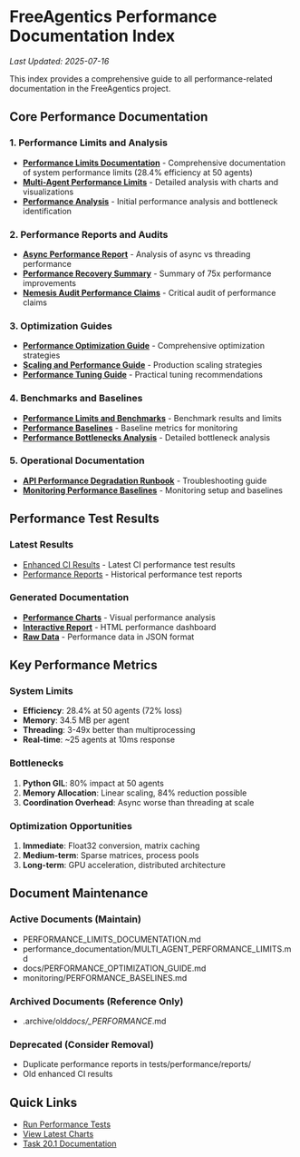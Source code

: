 # FreeAgentics Performance Documentation Index

_Last Updated: 2025-07-16_

This index provides a comprehensive guide to all performance-related documentation in the FreeAgentics project.

## Core Performance Documentation

### 1. Performance Limits and Analysis

- **[Performance Limits Documentation](PERFORMANCE_LIMITS_DOCUMENTATION.md)** - Comprehensive documentation of system performance limits (28.4% efficiency at 50 agents)
- **[Multi-Agent Performance Limits](performance_documentation/MULTI_AGENT_PERFORMANCE_LIMITS.md)** - Detailed analysis with charts and visualizations
- **[Performance Analysis](PERFORMANCE_ANALYSIS.md)** - Initial performance analysis and bottleneck identification

### 2. Performance Reports and Audits

- **[Async Performance Report](ASYNC_PERFORMANCE_REPORT.md)** - Analysis of async vs threading performance
- **[Performance Recovery Summary](PERFORMANCE_RECOVERY_SUMMARY.md)** - Summary of 75x performance improvements
- **[Nemesis Audit Performance Claims](NEMESIS_AUDIT_PERFORMANCE_CLAIMS.md)** - Critical audit of performance claims

### 3. Optimization Guides

- **[Performance Optimization Guide](docs/PERFORMANCE_OPTIMIZATION_GUIDE.md)** - Comprehensive optimization strategies
- **[Scaling and Performance Guide](docs/operations/SCALING_AND_PERFORMANCE_OPTIMIZATION_GUIDE.md)** - Production scaling strategies
- **[Performance Tuning Guide](benchmarks/performance_tuning_guide.md)** - Practical tuning recommendations

### 4. Benchmarks and Baselines

- **[Performance Limits and Benchmarks](docs/performance/PERFORMANCE_LIMITS_AND_BENCHMARKS.md)** - Benchmark results and limits
- **[Performance Baselines](monitoring/PERFORMANCE_BASELINES.md)** - Baseline metrics for monitoring
- **[Performance Bottlenecks Analysis](docs/PERFORMANCE_BOTTLENECKS_ANALYSIS.md)** - Detailed bottleneck analysis

### 5. Operational Documentation

- **[API Performance Degradation Runbook](docs/runbooks/api_performance_degradation.md)** - Troubleshooting guide
- **[Monitoring Performance Baselines](docs/monitoring/PERFORMANCE_BASELINES.md)** - Monitoring setup and baselines

## Performance Test Results

### Latest Results

- [Enhanced CI Results](tests/performance/enhanced_ci_results/) - Latest CI performance test results
- [Performance Reports](tests/performance/reports/) - Historical performance test reports

### Generated Documentation

- **[Performance Charts](performance_documentation/charts/)** - Visual performance analysis
- **[Interactive Report](performance_documentation/performance_report.html)** - HTML performance dashboard
- **[Raw Data](performance_documentation/performance_data.json)** - Performance data in JSON format

## Key Performance Metrics

### System Limits

- **Efficiency**: 28.4% at 50 agents (72% loss)
- **Memory**: 34.5 MB per agent
- **Threading**: 3-49x better than multiprocessing
- **Real-time**: ~25 agents at 10ms response

### Bottlenecks

1. **Python GIL**: 80% impact at 50 agents
2. **Memory Allocation**: Linear scaling, 84% reduction possible
3. **Coordination Overhead**: Async worse than threading at scale

### Optimization Opportunities

1. **Immediate**: Float32 conversion, matrix caching
2. **Medium-term**: Sparse matrices, process pools
3. **Long-term**: GPU acceleration, distributed architecture

## Document Maintenance

### Active Documents (Maintain)

- PERFORMANCE_LIMITS_DOCUMENTATION.md
- performance_documentation/MULTI_AGENT_PERFORMANCE_LIMITS.md
- docs/PERFORMANCE_OPTIMIZATION_GUIDE.md
- monitoring/PERFORMANCE_BASELINES.md

### Archived Documents (Reference Only)

- .archive/old*docs/\_PERFORMANCE*.md

### Deprecated (Consider Removal)

- Duplicate performance reports in tests/performance/reports/
- Old enhanced CI results

## Quick Links

- [Run Performance Tests](scripts/generate_performance_documentation.py)
- [View Latest Charts](performance_documentation/charts/)
- [Task 20.1 Documentation](CLEANUP_PLAN_20250716_TASK_20_1.md)
